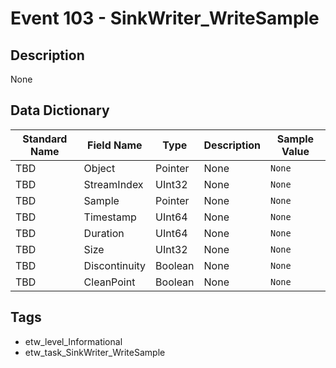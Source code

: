 # Event 103 - SinkWriter_WriteSample

## Description
None

## Data Dictionary
|Standard Name|Field Name|Type|Description|Sample Value|
|---|---|---|---|---|
|TBD|Object|Pointer|None|`None`|
|TBD|StreamIndex|UInt32|None|`None`|
|TBD|Sample|Pointer|None|`None`|
|TBD|Timestamp|UInt64|None|`None`|
|TBD|Duration|UInt64|None|`None`|
|TBD|Size|UInt32|None|`None`|
|TBD|Discontinuity|Boolean|None|`None`|
|TBD|CleanPoint|Boolean|None|`None`|

## Tags
* etw_level_Informational
* etw_task_SinkWriter_WriteSample